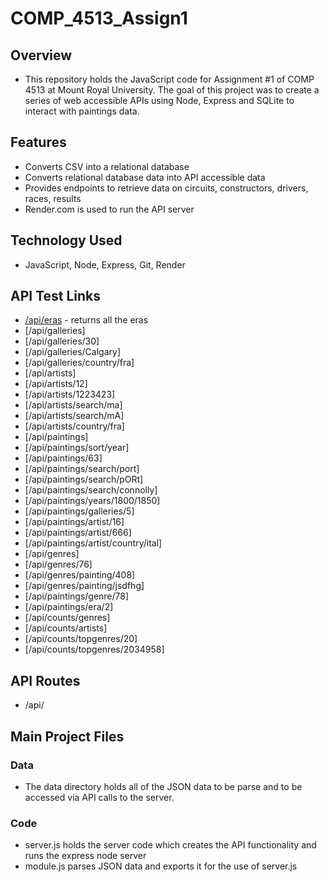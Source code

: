 # COMP_4513_Assign1

## Overview
- This repository holds the JavaScript code for Assignment #1 of COMP 4513 at Mount Royal University. The goal of this project was to 
create a series of web accessible APIs using Node, Express and SQLite to interact with paintings data.

## Features
- Converts CSV into a relational database
- Converts relational database data into API accessible data
- Provides endpoints to retrieve data on circuits, constructors, drivers, races, results
- Render.com is used to run the API server

## Technology Used
- JavaScript, Node, Express, Git, Render

## API Test Links
- [/api/eras](http://localhost:8080/api/eras) - returns all the eras
- [/api/galleries]
- [/api/galleries/30]
- [/api/galleries/Calgary]
- [/api/galleries/country/fra]
- [/api/artists]
- [/api/artists/12]
- [/api/artists/1223423]
- [/api/artists/search/ma]
- [/api/artists/search/mA]
- [/api/artists/country/fra]
- [/api/paintings]
- [/api/paintings/sort/year]
- [/api/paintings/63]
- [/api/paintings/search/port]
- [/api/paintings/search/pORt]
- [/api/paintings/search/connolly]
- [/api/paintings/years/1800/1850]
- [/api/paintings/galleries/5]
- [/api/paintings/artist/16]
- [/api/paintings/artist/666]
- [/api/paintings/artist/country/ital]
- [/api/genres]
- [/api/genres/76]
- [/api/genres/painting/408]
- [/api/genres/painting/jsdfhg]
- [/api/paintings/genre/78]
- [/api/paintings/era/2]
- [/api/counts/genres]
- [/api/counts/artists]
- [/api/counts/topgenres/20]
- [/api/counts/topgenres/2034958]



## API Routes
- /api/

## Main Project Files
### Data
- The data directory holds all of the JSON data to be parse and to be accessed via API calls to the server.
### Code
- server.js holds the server code which creates the API functionality and runs the express node server
- module.js parses JSON data and exports it for the use of server.js 